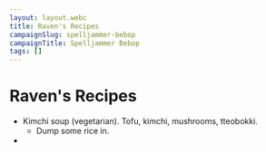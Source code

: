 ```yaml
---
layout: layout.webc
title: Raven's Recipes
campaignSlug: spelljammer-bebop
campaignTitle: Spelljammer Bebop
tags: []
---
```

# Raven's Recipes

- Kimchi soup (vegetarian). Tofu, kimchi, mushrooms, tteobokki.
	- Dump some rice in.
- 
